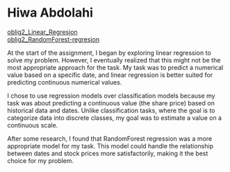 <h1>Hiwa Abdolahi</h1>

<a href="https://github.com/HiwaAbdolahi/My_lab_AI_Labs/blob/main/Oblig2/Oblig2_Linear_Regresjon.ipynb">oblig2_Linear_Regresjon</a></br>
<a href="https://github.com/HiwaAbdolahi/My_lab_AI_Labs/blob/main/Oblig2/Oblig2_RandomForest-regresjon.ipynb">oblig2_RandomForest-regresjon</a></br>

    
<p>At the start of the assignment, I began by exploring linear regression to solve my problem. However, I eventually realized that this might not be the most appropriate approach for the task. My task was to predict a numerical value based on a specific date, and linear regression is better suited for predicting continuous numerical values.

I chose to use regression models over classification models because my task was about predicting a continuous value (the share price) based on historical data and dates. Unlike classification tasks, where the goal is to categorize data into discrete classes, my goal was to estimate a value on a continuous scale.

After some research, I found that RandomForest regression was a more appropriate model for my task. This model could handle the relationship between dates and stock prices more satisfactorily, making it the best choice for my problem.</p>